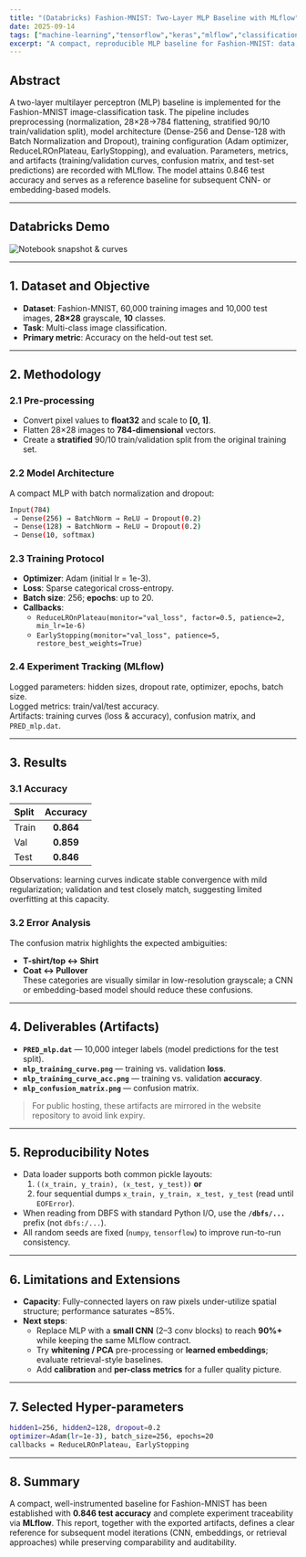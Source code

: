 ```yaml
---
title: "(Databricks) Fashion-MNIST: Two-Layer MLP Baseline with MLflow"
date: 2025-09-14
tags: ["machine-learning","tensorflow","keras","mlflow","classification","mnist"]
excerpt: "A compact, reproducible MLP baseline for Fashion-MNIST: data, model, training protocol, metrics, error analysis, and deliverables."
---
```


## Abstract
A two-layer multilayer perceptron (MLP) baseline is implemented for the Fashion-MNIST image-classification task. The pipeline includes preprocessing (normalization, 28×28→784 flattening, stratified 90/10 train/validation split), model architecture (Dense-256 and Dense-128 with Batch Normalization and Dropout), training configuration (Adam optimizer, ReduceLROnPlateau, EarlyStopping), and evaluation. Parameters, metrics, and artifacts (training/validation curves, confusion matrix, and test-set predictions) are recorded with MLflow. The model attains 0.846 test accuracy and serves as a reference baseline for subsequent CNN- or embedding-based models.

---

## Databricks Demo

![Notebook snapshot & curves](/images/projects/project4/1.png)

---

## 1. Dataset and Objective
- **Dataset**: Fashion-MNIST, 60,000 training images and 10,000 test images, **28×28** grayscale, **10** classes.  
- **Task**: Multi-class image classification.  
- **Primary metric**: Accuracy on the held-out test set.

---

## 2. Methodology

### 2.1 Pre-processing
- Convert pixel values to **float32** and scale to **[0, 1]**.  
- Flatten 28×28 images to **784-dimensional** vectors.  
- Create a **stratified** 90/10 train/validation split from the original training set.

### 2.2 Model Architecture
A compact MLP with batch normalization and dropout:
```bash
Input(784)
 → Dense(256) → BatchNorm → ReLU → Dropout(0.2)
 → Dense(128) → BatchNorm → ReLU → Dropout(0.2)
 → Dense(10, softmax)
```

### 2.3 Training Protocol
- **Optimizer**: Adam (initial lr = 1e-3).  
- **Loss**: Sparse categorical cross-entropy.  
- **Batch size**: 256; **epochs**: up to 20.  
- **Callbacks**:  
  - `ReduceLROnPlateau(monitor="val_loss", factor=0.5, patience=2, min_lr=1e-6)`  
  - `EarlyStopping(monitor="val_loss", patience=5, restore_best_weights=True)`

### 2.4 Experiment Tracking (MLflow)
Logged parameters: hidden sizes, dropout rate, optimizer, epochs, batch size.  
Logged metrics: train/val/test accuracy.  
Artifacts: training curves (loss & accuracy), confusion matrix, and `PRED_mlp.dat`.

---

## 3. Results

### 3.1 Accuracy
| Split | Accuracy |
|:--|:--:|
| Train | **0.864** |
| Val   | **0.859** |
| Test  | **0.846** |

Observations: learning curves indicate stable convergence with mild regularization; validation and test closely match, suggesting limited overfitting at this capacity.

### 3.2 Error Analysis
The confusion matrix highlights the expected ambiguities:
- **T-shirt/top ↔ Shirt**
- **Coat ↔ Pullover**  
These categories are visually similar in low-resolution grayscale; a CNN or embedding-based model should reduce these confusions.

---

## 4. Deliverables (Artifacts)
- **`PRED_mlp.dat`** — 10,000 integer labels (model predictions for the test split).  
- **`mlp_training_curve.png`** — training vs. validation **loss**.  
- **`mlp_training_curve_acc.png`** — training vs. validation **accuracy**.  
- **`mlp_confusion_matrix.png`** — confusion matrix.  

> For public hosting, these artifacts are mirrored in the website repository to avoid link expiry.

---

## 5. Reproducibility Notes
- Data loader supports both common pickle layouts:  
  1) `((x_train, y_train), (x_test, y_test))` **or**  
  2) four sequential dumps `x_train, y_train, x_test, y_test` (read until `EOFError`).  
- When reading from DBFS with standard Python I/O, use the **`/dbfs/...`** prefix (not `dbfs:/...`).  
- All random seeds are fixed (`numpy`, `tensorflow`) to improve run-to-run consistency.

---

## 6. Limitations and Extensions
- **Capacity**: Fully-connected layers on raw pixels under-utilize spatial structure; performance saturates ~85%.  
- **Next steps**:  
  - Replace MLP with a **small CNN** (2–3 conv blocks) to reach **90%+** while keeping the same MLflow contract.  
  - Try **whitening / PCA** pre-processing or **learned embeddings**; evaluate retrieval-style baselines.  
  - Add **calibration** and **per-class metrics** for a fuller quality picture.

---

## 7. Selected Hyper-parameters
```bash
hidden1=256, hidden2=128, dropout=0.2
optimizer=Adam(lr=1e-3), batch_size=256, epochs=20
callbacks = ReduceLROnPlateau, EarlyStopping
```

---

## 8. Summary
A compact, well-instrumented baseline for Fashion-MNIST has been established with **0.846 test accuracy** and complete experiment traceability via **MLflow**. This report, together with the exported artifacts, defines a clear reference for subsequent model iterations (CNN, embeddings, or retrieval approaches) while preserving comparability and auditability.
